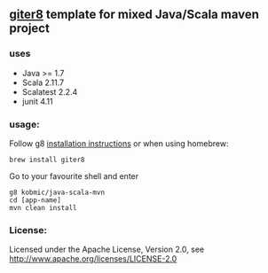 ## [giter8](http://github.com/n8han/giter8) template for mixed Java/Scala maven project

### uses
* Java >= 1.7
* Scala 2.11.7
* Scalatest 2.2.4
* junit 4.11

### usage:
Follow g8 [installation instructions](http://github.com/n8han/giter8#readme) or when using homebrew:

    brew install giter8
  
Go to your favourite shell and enter  

    g8 kobmic/java-scala-mvn
    cd [app-name]
    mvn clean install

### License:
Licensed under the Apache License, Version 2.0, see http://www.apache.org/licenses/LICENSE-2.0
